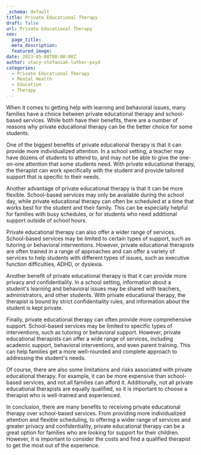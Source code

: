 ```yaml
---
_schema: default
title: Private Educational Therapy
draft: false
url: Private Educational Therapy
seo:
  page_title:
  meta_description:
  featured_image:
date: 2023-05-08T08:00:00Z
author: stacy-stefaniak-luther-psyd
categories:
  - Private Educational Therapy
  - Mental Health
  - Education
  - Therapy
---
```

When it comes to getting help with learning and behavioral issues, many families have a choice between private educational therapy and school-based services. While both have their benefits, there are a number of reasons why private educational therapy can be the better choice for some students.

One of the biggest benefits of private educational therapy is that it can provide more individualized attention. In a school setting, a teacher may have dozens of students to attend to, and may not be able to give the one-on-one attention that some students need. With private educational therapy, the therapist can work specifically with the student and provide tailored support that is specific to their needs.

Another advantage of private educational therapy is that it can be more flexible. School-based services may only be available during the school day, while private educational therapy can often be scheduled at a time that works best for the student and their family. This can be especially helpful for families with busy schedules, or for students who need additional support outside of school hours.

Private educational therapy can also offer a wider range of services. School-based services may be limited to certain types of support, such as tutoring or behavioral interventions. However, private educational therapists are often trained in a range of approaches and can offer a variety of services to help students with different types of issues, such as executive function difficulties, ADHD, or dyslexia.

Another benefit of private educational therapy is that it can provide more privacy and confidentiality. In a school setting, information about a student's learning and behavioral issues may be shared with teachers, administrators, and other students. With private educational therapy, the therapist is bound by strict confidentiality rules, and information about the student is kept private.

Finally, private educational therapy can often provide more comprehensive support. School-based services may be limited to specific types of interventions, such as tutoring or behavioral support. However, private educational therapists can offer a wide range of services, including academic support, behavioral interventions, and even parent training. This can help families get a more well-rounded and complete approach to addressing the student's needs.

Of course, there are also some limitations and risks associated with private educational therapy. For example, it can be more expensive than school-based services, and not all families can afford it. Additionally, not all private educational therapists are equally qualified, so it is important to choose a therapist who is well-trained and experienced.

In conclusion, there are many benefits to receiving private educational therapy over school-based services. From providing more individualized attention and flexible scheduling, to offering a wider range of services and greater privacy and confidentiality, private educational therapy can be a great option for families who are looking for support for their children. However, it is important to consider the costs and find a qualified therapist to get the most out of the experience.